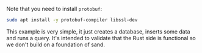 Note that you need to install `protobuf`:

```bash
sudo apt install -y protobuf-compiler libssl-dev
```

This example is very simple, it just creates a database, inserts some data and
runs a query. It's intended to validate that the Rust side is functional so we don't
build on a foundation of sand.
